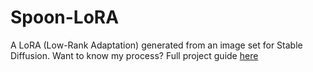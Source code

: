 # Spoon-LoRA
A LoRA (Low-Rank Adaptation) generated from an image set for Stable Diffusion.
Want to know my process? Full project guide [here](https://docs.google.com/document/d/1bfHwxSh8Dh1J2G0QWAja1ZV9C4bycX7yST83jG51XxI/edit?usp=sharing)
